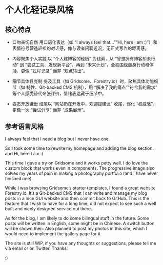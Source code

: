 # 个人化轻记录风格

## 核心特点

- 口吻亲切自然
  用口语化表达（如 “I always feel that...”“Hi, here I am :)”）和表情符号营造轻松的对话感，像与读者闲聊近况，无正式写作的距离感。

- 内容聚焦个人实践
  以 “个人建博客的经历” 为线索，从 “曾想拥有博客却未行动” 到 “尝试工具、发现新平台”，再到 “未来计划”，全程围绕自身行动和体验，更像 “过程记录” 而非 “观点输出”。

- 细节具体且克制
  提及工具（如 Gridsome、Forestry.io）时，聚焦具体功能细节（如 <static-query> 特性、Git-backed CMS 机制），用 “解决了我的痛点”“符合我的需求” 等个人感受替代夸张评价，情绪表达藏于细节中。

- 姿态开放谦逊
  结尾以 “网站仍在开发中，欢迎提建议” 收尾，弱化 “权威感”，更像一次 “尝试分享” 而非 “成果展示”。

## 参考语言风格

I always feel that I need a blog but I never have one.

So I took some time to rewrite my homepage and adding the blog section. and Hi, here I am :)

This time I gave a try on Gridsome and it works petty well. I do love the <static-query> custom block that works even in components. The progressive image also solves my years of pain in making a photography portfolio (and I have never finished one).

While I was browsing Gridsome’s starter templates, I found a great website Forestry.io. It’s a Git-backed CMS that I can write and manage my blog posts in a nice GUI website and then commit back to GitHub. This is the feature that I wish to have for a long time, did not expect to see such a well built and nicely designed service out there.

As for the blog, I am likely to do some bilingual stuff in the future. Some posts will be written in English, some might be in Chinese. A switch button will be shown then. Also planned to post my photos in this site, which I would need to implement the gallery page for it.

The site is still WIP, if you have any thoughts or suggestions, please tell me via email or on Twitter. Thanks!

:)
